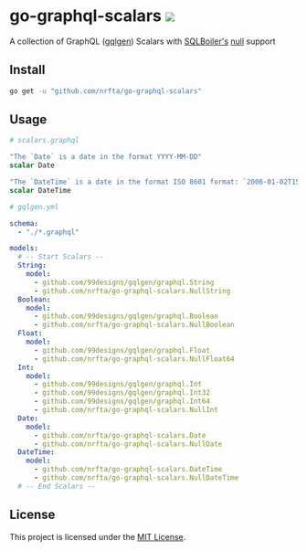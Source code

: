 # go-graphql-scalars ![](https://github.com/nrfta/go-graphql-scalars/workflows/CI/badge.svg)

A collection of GraphQL ([gqlgen](https://github.com/99designs/gqlgen/)) Scalars with [SQLBoiler's](https://github.com/volatiletech/sqlboiler) [null](https://github.com/volatiletech/null/v8) support

## Install

```sh
go get -u "github.com/nrfta/go-graphql-scalars"
```

## Usage


```graphql
# scalars.graphql

"The `Date` is a date in the format YYYY-MM-DD"
scalar Date

"The `DateTime` is a date in the format ISO 8601 format: `2006-01-02T15:04:05Z07:00`"
scalar DateTime
```

```yml
# gqlgen.yml

schema:
  - "./*.graphql"

models:
  # -- Start Scalars --
  String:
    model:
      - github.com/99designs/gqlgen/graphql.String
      - github.com/nrfta/go-graphql-scalars.NullString
  Boolean:
    model:
      - github.com/99designs/gqlgen/graphql.Boolean
      - github.com/nrfta/go-graphql-scalars.NullBoolean
  Float:
    model:
      - github.com/99designs/gqlgen/graphql.Float
      - github.com/nrfta/go-graphql-scalars.NullFloat64
  Int:
    model:
      - github.com/99designs/gqlgen/graphql.Int
      - github.com/99designs/gqlgen/graphql.Int32
      - github.com/99designs/gqlgen/graphql.Int64
      - github.com/nrfta/go-graphql-scalars.NullInt
  Date:
    model:
      - github.com/nrfta/go-graphql-scalars.Date
      - github.com/nrfta/go-graphql-scalars.NullDate
  DateTime:
    model:
      - github.com/nrfta/go-graphql-scalars.DateTime
      - github.com/nrfta/go-graphql-scalars.NullDateTime
  # -- End Scalars --
```

## License

This project is licensed under the [MIT License](LICENSE.md).
